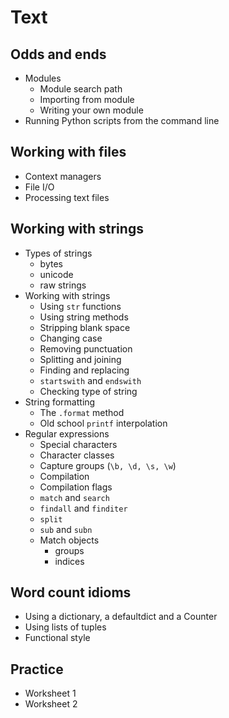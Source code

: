 # Text

## Odds and ends

- Modules
  - Module search path
  - Importing from module
  - Writing your own module
- Running Python scripts from the command line

## Working with files

- Context managers
- File I/O
- Processing text files

## Working with strings

- Types of strings
  - bytes
  - unicode
  - raw strings
- Working with strings
  - Using `str` functions
  - Using string methods
  - Stripping blank space
  - Changing case
  - Removing punctuation
  - Splitting and joining
  - Finding and replacing
  - `startswith` and `endswith`
  - Checking type of string
- String formatting
  - The `.format` method
  - Old school `printf` interpolation
- Regular expressions
  - Special characters
  - Character classes
  - Capture groups (`\b, \d, \s, \w`)
  - Compilation
  - Compilation flags
  - `match` and `search`
  - `findall` and `finditer`
  - `split`
  - `sub` and `subn`
  - Match objects
    - groups
    - indices

## Word count idioms

- Using a dictionary, a defaultdict and a Counter
- Using lists of tuples
- Functional style

## Practice

- Worksheet 1
- Worksheet 2
